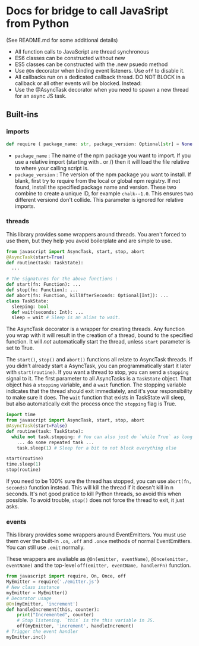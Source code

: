 # Docs for bridge to call JavaSript from Python

(See README.md for some additional details)

* All function calls to JavaScript are thread synchronous
* ES6 classes can be constructed without new
* ES5 classes can be constructed with the .new psuedo method
* Use `@On` decorator when binding event listeners. Use `off` to disable it.
* All callbacks run on a dedicated callback thread. DO NOT BLOCK in a callback or all other events will be blocked. Instead:
* Use the @AsyncTask decorator when you need to spawn a new thread for an async JS task.


## Built-ins

### imports

```py
def require ( package_name: str, package_version: Optional[str] = None ) -> Void
```

* `package_name` : The name of the npm package you want to import. If you use a relative import
  (starting with . or /) then it will load the file relative to where your calling script is.
* `package_version` : The version of the npm package you want to install. If blank, first try to
  require from the local or global npm registry. If not found, install the specified package name
  and version. These two combine to create a unique ID, for example `chalk--1.0`. This ensures two
  different versiond don't collide. This parameter is ignored for relative imports.

### threads

This library provides some wrappers around threads. You aren't forced to use them, but they
help you avoid boilerplate and are simple to use.

```py
from javascript import AsyncTask, start, stop, abort
@AsyncTask(start=True)
def routine(task: TaskState):
  ...

# The signatures for the above functions :
def start(fn: Function): ...
def stop(fn: Function): ...
def abort(fn: Function, killAfterSeconds: Optional[Int]): ...
class TaskState:
  sleeping: bool
  def wait(seconds: Int): ...
  sleep = wait # Sleep is an alias to wait.
```

The AsyncTask decorator is a wrapper for creating threads. Any function you wrap with it will
result in the creation of a thread, bound to the specified function. It will *not* automatically
start the thread, unless `start` parameter is set to True. 

The `start()`, `stop()` and `abort()` functions all relate to AsyncTask threads. If you didn't
already start a AsyncTask, you can programmatically start it later with `start(routine)`. If you
want a thread to stop, you can send a `stopping` signal to it. The first parameter to all AsyncTasks
is a `TaskState` object. That object has a `stopping` variable, and a `wait` function. The stopping
variable indicates that the thread should exit immediately, and it's your responsibility to make
sure it does. The `wait` function that exists in TaskState will sleep, but also automatically exit 
the process once the `stopping` flag is True. 

```py
import time
from javascript import AsyncTask, start, stop, abort
@AsyncTask(start=False)
def routine(task: TaskState):
  while not task.stopping: # You can also just do `while True` as long as you use task.sleep and not time.sleep
    ... do some repeated task ...
    task.sleep(1) # Sleep for a bit to not block everything else

start(routine)
time.sleep(1)
stop(routine)
```

If you need to be 100% sure the thread has stopped, you can use `abort(fn, seconds)` function instead. This
will kill the thread if it doesn't kill in n seconds. It's not good pratice to kill Python threads, so
avoid this when possible. To avoid trouble, `stop()` does not force the thread to exit, it just asks.

### events

This library provides some wrappers around EventEmitters. You must use them over the built-in
`.on`, `.off` and `.once` methods of normal EventEmitters. You can still use `.emit` normally.

These wrappers are avaliable as `@On(emitter, eventName)`, `@Once(emitter, eventName)` and
the top-level `off(emitter, eventName, handlerFn)` function.

```py
from javascript import require, On, Once, off
MyEmitter = require('./emitter.js')
# New class instance
myEmitter = MyEmitter()
# Decorator usage
@On(myEmitter, 'increment')
def handleIncrement(this, counter):
    print("Incremented", counter)
    # Stop listening. `this` is the this variable in JS.
    off(myEmitter, 'increment', handleIncrement)
# Trigger the event handler
myEmitter.inc()
```
